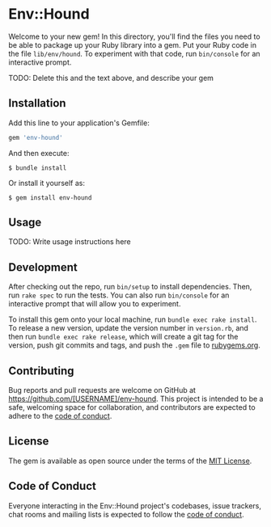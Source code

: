 # Env::Hound

Welcome to your new gem! In this directory, you'll find the files you need to be able to package up your Ruby library into a gem. Put your Ruby code in the file `lib/env/hound`. To experiment with that code, run `bin/console` for an interactive prompt.

TODO: Delete this and the text above, and describe your gem

## Installation

Add this line to your application's Gemfile:

```ruby
gem 'env-hound'
```

And then execute:

    $ bundle install

Or install it yourself as:

    $ gem install env-hound

## Usage

TODO: Write usage instructions here

## Development

After checking out the repo, run `bin/setup` to install dependencies. Then, run `rake spec` to run the tests. You can also run `bin/console` for an interactive prompt that will allow you to experiment.

To install this gem onto your local machine, run `bundle exec rake install`. To release a new version, update the version number in `version.rb`, and then run `bundle exec rake release`, which will create a git tag for the version, push git commits and tags, and push the `.gem` file to [rubygems.org](https://rubygems.org).

## Contributing

Bug reports and pull requests are welcome on GitHub at https://github.com/[USERNAME]/env-hound. This project is intended to be a safe, welcoming space for collaboration, and contributors are expected to adhere to the [code of conduct](https://github.com/[USERNAME]/env-hound/blob/master/CODE_OF_CONDUCT.md).


## License

The gem is available as open source under the terms of the [MIT License](https://opensource.org/licenses/MIT).

## Code of Conduct

Everyone interacting in the Env::Hound project's codebases, issue trackers, chat rooms and mailing lists is expected to follow the [code of conduct](https://github.com/[USERNAME]/env-hound/blob/master/CODE_OF_CONDUCT.md).
